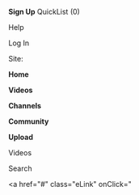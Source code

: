 **Sign Up** QuickList (0)

Help

Log In

Site: 

**Home**

**Videos**

**Channels**

**Community**

**Upload**

 

Videos

 Search

<a href="#" class="eLink" onClick="

